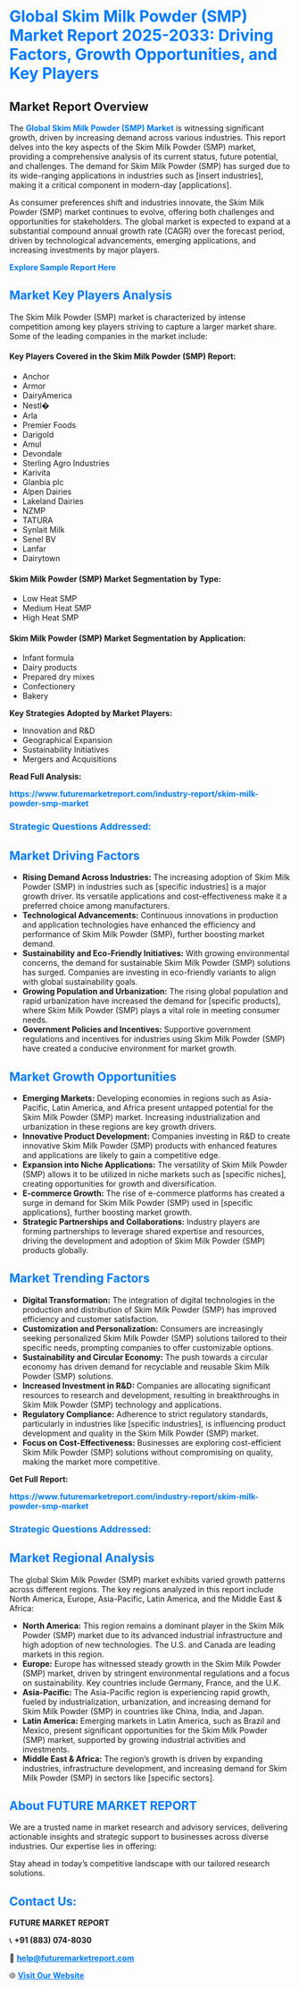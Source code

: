 <h1 style="color: #007BFF;">Global Skim Milk Powder (SMP) Market Report 2025-2033: Driving Factors, Growth Opportunities, and Key Players</h1>

<section id="overview">
<h2>Market Report Overview</h2>
<p>The <a href="https://www.futuremarketreport.com/industry-report/skim-milk-powder-smp-market" style="color: #007BFF; text-decoration: none;"><strong>Global Skim Milk Powder (SMP) Market</strong></a> is witnessing significant growth, driven by increasing demand across various industries. This report delves into the key aspects of the Skim Milk Powder (SMP) market, providing a comprehensive analysis of its current status, future potential, and challenges. The demand for Skim Milk Powder (SMP) has surged due to its wide-ranging applications in industries such as [insert industries], making it a critical component in modern-day [applications].</p>
<p>As consumer preferences shift and industries innovate, the Skim Milk Powder (SMP) market continues to evolve, offering both challenges and opportunities for stakeholders. The global market is expected to expand at a substantial compound annual growth rate (CAGR) over the forecast period, driven by technological advancements, emerging applications, and increasing investments by major players.</p>
</section>

<section id="overview">
<p><a href="https://www.futuremarketreport.com/request-sample/reportId=88518" style="color: #007BFF; text-decoration: none;"><strong>Explore Sample Report Here</strong></a></p>
</section>

<section id="key-players">
<h2 style="color: #007BFF;">Market Key Players Analysis</h2>
<p>The Skim Milk Powder (SMP) market is characterized by intense competition among key players striving to capture a larger market share. Some of the leading companies in the market include:</p>
<h4>Key Players Covered in the Skim Milk Powder (SMP) Report:</h4>
<ul><li>Anchor</li><li>Armor</li><li>DairyAmerica</li><li>Nestl�</li><li>Arla</li><li>Premier Foods</li><li>Darigold</li><li>Amul</li><li>Devondale</li><li>Sterling Agro Industries</li><li>Karivita</li><li>Glanbia plc</li><li>Alpen Dairies</li><li>Lakeland Dairies</li><li>NZMP</li><li>TATURA</li><li>Synlait Milk</li><li>Senel BV</li><li>Lanfar</li><li>Dairytown</li></ul>
<h4>Skim Milk Powder (SMP) Market Segmentation by Type:</h4>
<ul><li>Low Heat SMP</li><li>Medium Heat SMP</li><li>High Heat SMP</li></ul>

<h4>Skim Milk Powder (SMP) Market Segmentation by Application:</h4>
<ul><li>Infant formula</li><li>Dairy products</li><li>Prepared dry mixes</li><li>Confectionery</li><li>Bakery</li></ul>
<p><strong>Key Strategies Adopted by Market Players:</strong></p>
<ul>
<li>Innovation and R&D</li>
<li>Geographical Expansion</li>
<li>Sustainability Initiatives</li>
<li>Mergers and Acquisitions</li>
</ul>
</section>

<section>
<p><strong>Read Full Analysis: </strong></p><a href="https://www.futuremarketreport.com/industry-report/skim-milk-powder-smp-market" style="color: #007BFF; text-decoration: none;"><strong>https://www.futuremarketreport.com/industry-report/skim-milk-powder-smp-market</strong></a>
<h3 style="color: #007BFF;">Strategic Questions Addressed:</h3>
</section>

<section id="driving-factors">
<h2 style="color: #007BFF;">Market Driving Factors</h2>
<ul>
<li><strong>Rising Demand Across Industries:</strong> The increasing adoption of Skim Milk Powder (SMP) in industries such as [specific industries] is a major growth driver. Its versatile applications and cost-effectiveness make it a preferred choice among manufacturers.</li>
<li><strong>Technological Advancements:</strong> Continuous innovations in production and application technologies have enhanced the efficiency and performance of Skim Milk Powder (SMP), further boosting market demand.</li>
<li><strong>Sustainability and Eco-Friendly Initiatives:</strong> With growing environmental concerns, the demand for sustainable Skim Milk Powder (SMP) solutions has surged. Companies are investing in eco-friendly variants to align with global sustainability goals.</li>
<li><strong>Growing Population and Urbanization:</strong> The rising global population and rapid urbanization have increased the demand for [specific products], where Skim Milk Powder (SMP) plays a vital role in meeting consumer needs.</li>
<li><strong>Government Policies and Incentives:</strong> Supportive government regulations and incentives for industries using Skim Milk Powder (SMP) have created a conducive environment for market growth.</li>
</ul>
</section>

<section id="growth-opportunities">
<h2 style="color: #007BFF;">Market Growth Opportunities</h2>
<ul>
<li><strong>Emerging Markets:</strong> Developing economies in regions such as Asia-Pacific, Latin America, and Africa present untapped potential for the Skim Milk Powder (SMP) market. Increasing industrialization and urbanization in these regions are key growth drivers.</li>
<li><strong>Innovative Product Development:</strong> Companies investing in R&D to create innovative Skim Milk Powder (SMP) products with enhanced features and applications are likely to gain a competitive edge.</li>
<li><strong>Expansion into Niche Applications:</strong> The versatility of Skim Milk Powder (SMP) allows it to be utilized in niche markets such as [specific niches], creating opportunities for growth and diversification.</li>
<li><strong>E-commerce Growth:</strong> The rise of e-commerce platforms has created a surge in demand for Skim Milk Powder (SMP) used in [specific applications], further boosting market growth.</li>
<li><strong>Strategic Partnerships and Collaborations:</strong> Industry players are forming partnerships to leverage shared expertise and resources, driving the development and adoption of Skim Milk Powder (SMP) products globally.</li>
</ul>
</section>

<section id="trending-factors">
<h2 style="color: #007BFF;">Market Trending Factors</h2>
<ul>
<li><strong>Digital Transformation:</strong> The integration of digital technologies in the production and distribution of Skim Milk Powder (SMP) has improved efficiency and customer satisfaction.</li>
<li><strong>Customization and Personalization:</strong> Consumers are increasingly seeking personalized Skim Milk Powder (SMP) solutions tailored to their specific needs, prompting companies to offer customizable options.</li>
<li><strong>Sustainability and Circular Economy:</strong> The push towards a circular economy has driven demand for recyclable and reusable Skim Milk Powder (SMP) solutions.</li>
<li><strong>Increased Investment in R&D:</strong> Companies are allocating significant resources to research and development, resulting in breakthroughs in Skim Milk Powder (SMP) technology and applications.</li>
<li><strong>Regulatory Compliance:</strong> Adherence to strict regulatory standards, particularly in industries like [specific industries], is influencing product development and quality in the Skim Milk Powder (SMP) market.</li>
<li><strong>Focus on Cost-Effectiveness:</strong> Businesses are exploring cost-efficient Skim Milk Powder (SMP) solutions without compromising on quality, making the market more competitive.</li>
</ul>
</section>

<section>
<p><strong>Get Full Report: </strong></p><a href="https://www.futuremarketreport.com/industry-report/skim-milk-powder-smp-market" style="color: #007BFF; text-decoration: none;"><strong>https://www.futuremarketreport.com/industry-report/skim-milk-powder-smp-market</strong></a>
<h3 style="color: #007BFF;">Strategic Questions Addressed:</h3>
</section>


<section id="regional-analysis">
<h2 style="color: #007BFF;">Market Regional Analysis</h2>
<p>The global Skim Milk Powder (SMP) market exhibits varied growth patterns across different regions. The key regions analyzed in this report include North America, Europe, Asia-Pacific, Latin America, and the Middle East & Africa:</p>
<ul>
<li><strong>North America:</strong> This region remains a dominant player in the Skim Milk Powder (SMP) market due to its advanced industrial infrastructure and high adoption of new technologies. The U.S. and Canada are leading markets in this region.</li>
<li><strong>Europe:</strong> Europe has witnessed steady growth in the Skim Milk Powder (SMP) market, driven by stringent environmental regulations and a focus on sustainability. Key countries include Germany, France, and the U.K.</li>
<li><strong>Asia-Pacific:</strong> The Asia-Pacific region is experiencing rapid growth, fueled by industrialization, urbanization, and increasing demand for Skim Milk Powder (SMP) in countries like China, India, and Japan.</li>
<li><strong>Latin America:</strong> Emerging markets in Latin America, such as Brazil and Mexico, present significant opportunities for the Skim Milk Powder (SMP) market, supported by growing industrial activities and investments.</li>
<li><strong>Middle East & Africa:</strong> The region’s growth is driven by expanding industries, infrastructure development, and increasing demand for Skim Milk Powder (SMP) in sectors like [specific sectors].</li>
</ul>
</section>

<footer>
<h2 style="color: #007BFF;">About FUTURE MARKET REPORT</h2>
<p>We are a trusted name in market research and advisory services, delivering actionable insights and strategic support to businesses across diverse industries. Our expertise lies in offering:</p>

<p>Stay ahead in today’s competitive landscape with our tailored research solutions.</p>

<h2 style="color: #007BFF;">Contact Us:</h2>
<p><strong>FUTURE MARKET REPORT</strong></p>
<p>📞 <strong>+91 (883) 074-8030</strong></p>
<p>📧 <strong><a href="mailto:help@futuremarketreport.com" style="color: #007BFF;">help@futuremarketreport.com</a></strong></p>
<p>🌐 <strong><a href="https://www.futuremarketreport.com/" style="color: #007BFF;">Visit Our Website</a></strong></p>
</footer>